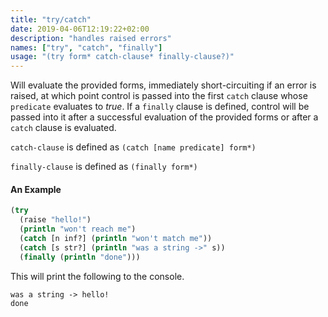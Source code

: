 ```yaml
---
title: "try/catch"
date: 2019-04-06T12:19:22+02:00
description: "handles raised errors"
names: ["try", "catch", "finally"]
usage: "(try form* catch-clause* finally-clause?)"
---
```

Will evaluate the provided forms, immediately short-circuiting if an error is raised, at which point control is passed into the first `catch` clause whose `predicate` evaluates to _true_. If a `finally` clause is defined, control will be passed into it after a successful evaluation of the provided forms or after a `catch` clause is evaluated.

`catch-clause` is defined as `(catch [name predicate] form*)`

`finally-clause` is defined as `(finally form*)`

#### An Example

```clojure
(try
  (raise "hello!")
  (println "won't reach me")
  (catch [n inf?] (println "won't match me"))
  (catch [s str?] (println "was a string ->" s))
  (finally (println "done")))
```

This will print the following to the console.

```
was a string -> hello!
done
```
